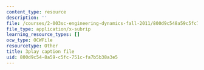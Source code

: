 ```yaml
---
content_type: resource
description: ''
file: /courses/2-003sc-engineering-dynamics-fall-2011/800d9c548a59c5fc751cfa7b5b38a3e5_wzEqF_UQkks.srt
file_type: application/x-subrip
learning_resource_types: []
ocw_type: OCWFile
resourcetype: Other
title: 3play caption file
uid: 800d9c54-8a59-c5fc-751c-fa7b5b38a3e5
---
```

